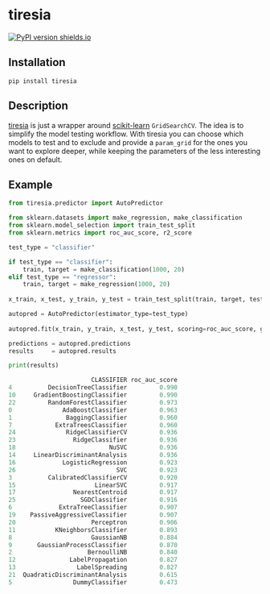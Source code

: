 <!---
<div align="center">
    <img src="docs/tiresia.png" width=150 height=180>
</div>
--->

# tiresia

[![PyPI version shields.io](https://img.shields.io/pypi/v/tiresia.svg)](https://pypi.python.org/pypi/tiresia/)

## Installation
```
pip install tiresia
```

## Description
[tiresia](https://en.wikipedia.org/wiki/Tiresias) is just a wrapper around [scikit-learn](https://scikit-learn.org/stable/) ```GridSearchCV```. The idea is to simplify the model testing workflow. With tiresia you can choose which models to test and to exclude and provide a ```param_grid``` for the ones you want to explore deeper, while keeping the parameters of the less interesting ones on default. 

## Example
```python
from tiresia.predictor import AutoPredictor

from sklearn.datasets import make_regression, make_classification
from sklearn.model_selection import train_test_split
from sklearn.metrics import roc_auc_score, r2_score

test_type = "classifier"

if test_type == "classifier":
    train, target = make_classification(1000, 20)
elif test_type == "regressor":
    train, target = make_regression(1000, 20)
    
x_train, x_test, y_train, y_test = train_test_split(train, target, test_size=0.3)

autopred = AutoPredictor(estimator_type=test_type)
        
autopred.fit(x_train, y_train, x_test, y_test, scoring=roc_auc_score, greater_is_better=True)

predictions = autopred.predictions
results     = autopred.results

print(results)

                       CLASSIFIER roc_auc_score
4          DecisionTreeClassifier         0.990
10     GradientBoostingClassifier         0.990
22         RandomForestClassifier         0.973
0              AdaBoostClassifier         0.963
1               BaggingClassifier         0.960
7            ExtraTreesClassifier         0.960
24              RidgeClassifierCV         0.936
23                RidgeClassifier         0.936
18                          NuSVC         0.936
14     LinearDiscriminantAnalysis         0.936
16             LogisticRegression         0.923
26                            SVC         0.923
3          CalibratedClassifierCV         0.920
15                      LinearSVC         0.917
17                NearestCentroid         0.917
25                  SGDClassifier         0.916
6             ExtraTreeClassifier         0.907
19    PassiveAggressiveClassifier         0.907
20                     Perceptron         0.906
11           KNeighborsClassifier         0.893
8                      GaussianNB         0.884
9       GaussianProcessClassifier         0.870
2                     BernoulliNB         0.840
12               LabelPropagation         0.827
13                 LabelSpreading         0.827
21  QuadraticDiscriminantAnalysis         0.615
5                 DummyClassifier         0.473

```

